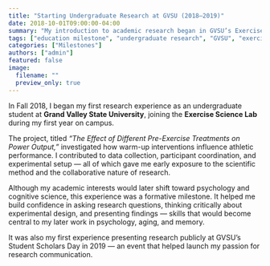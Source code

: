 ```yaml
---
title: "Starting Undergraduate Research at GVSU (2018–2019)"
date: 2018-10-01T09:00:00-04:00
summary: "My introduction to academic research began in GVSU’s Exercise Science Lab, sparking a long-term interest in empirical inquiry and collaborative science."
tags: ["education milestone", "undergraduate research", "GVSU", "exercise science"]
categories: ["Milestones"]
authors: ["admin"]
featured: false
image:
  filename: ""
  preview_only: true
---
```


In Fall 2018, I began my first research experience as an undergraduate student at **Grand Valley State University**, joining the **Exercise Science Lab** during my first year on campus.

The project, titled *“The Effect of Different Pre-Exercise Treatments on Power Output,”* investigated how warm-up interventions influence athletic performance. I contributed to data collection, participant coordination, and experimental setup — all of which gave me early exposure to the scientific method and the collaborative nature of research.

Although my academic interests would later shift toward psychology and cognitive science, this experience was a formative milestone. It helped me build confidence in asking research questions, thinking critically about experimental design, and presenting findings — skills that would become central to my later work in psychology, aging, and memory.

It was also my first experience presenting research publicly at GVSU’s Student Scholars Day in 2019 — an event that helped launch my passion for research communication.